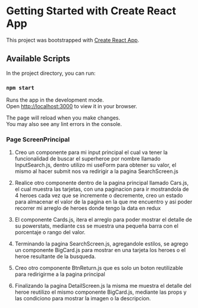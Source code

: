 # Getting Started with Create React App

This project was bootstrapped with [Create React App](https://github.com/facebook/create-react-app).

## Available Scripts

In the project directory, you can run:

### `npm start`

Runs the app in the development mode.\
Open [http://localhost:3000](http://localhost:3000) to view it in your browser.

The page will reload when you make changes.\
You may also see any lint errors in the console.

### Page ScreenPrincipal

1. Creo un componente para mi input principal el cual va tener la funcionalidad de buscar el superheroe por nombre llamado InputSearch.js, dentro utilizo mi useForm para obtener su valor, el mismo al hacer submit nos va redirigir a la pagina SearchScreen.js 

2. Realice otro componente dentro de la pagina principal llamado Cars.js, el cual muestra las tarjetas, con una paginacion para ir mostrandola de 4 heroes cada vez que se incremente o decremente, creo un estado para almacenar el valor de la pagina en la que me encuentro y asi poder recorrer mi arreglo de heroes donde tengo la data en redux 

3. El componente Cards.js, itera el arreglo para poder mostrar el detalle de su powerstats, mediante css se muestra una pequeña barra con el porcentaje o rango del valor.

4. Terminando la pagina SearchScreen.js, agregandole estilos, se agrego un componente BigCard.js para mostrar en una tarjeta los heroes o el heroe resultante de la busqueda.

5. Creo otro componente BtnReturn.js que es solo un boton reutilizable para redirigirme a la pagina principal

6. Finalizando la pagina DetailScreen.js la misma me muestra el detalle del heroe reutilizo el mismo componente BigCard.js, mediante las props y las condiciono para mostrar la imagen o la descripcion.